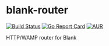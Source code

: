 # blank-router
[![Build Status](https://travis-ci.org/getblank/blank-router.svg?branch=master)](https://travis-ci.org/getblank/blank-router)
[![Go Report Card](https://goreportcard.com/badge/github.com/getblank/blank-router)](https://goreportcard.com/report/github.com/getblank/blank-router)
[![AUR](https://img.shields.io/aur/license/yaourt.svg?maxAge=2592000)]()

HTTP/WAMP router for Blank

